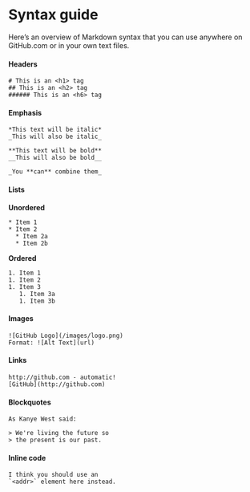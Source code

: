 # Syntax guide



Here’s an overview of Markdown syntax that you can use anywhere on GitHub.com or in your own text files.

#### Headers

```text
# This is an <h1> tag
## This is an <h2> tag
###### This is an <h6> tag
```

#### Emphasis

```text
*This text will be italic*
_This will also be italic_

**This text will be bold**
__This will also be bold__

_You **can** combine them_
```

#### Lists

**Unordered**

```text
* Item 1
* Item 2
  * Item 2a
  * Item 2b
```

**Ordered**

```text
1. Item 1
1. Item 2
1. Item 3
   1. Item 3a
   1. Item 3b
```

#### Images

```text
![GitHub Logo](/images/logo.png)
Format: ![Alt Text](url)
```

#### Links

```text
http://github.com - automatic!
[GitHub](http://github.com)
```

#### Blockquotes

```text
As Kanye West said:

> We're living the future so
> the present is our past.
```

#### Inline code

```text
I think you should use an
`<addr>` element here instead.
```

